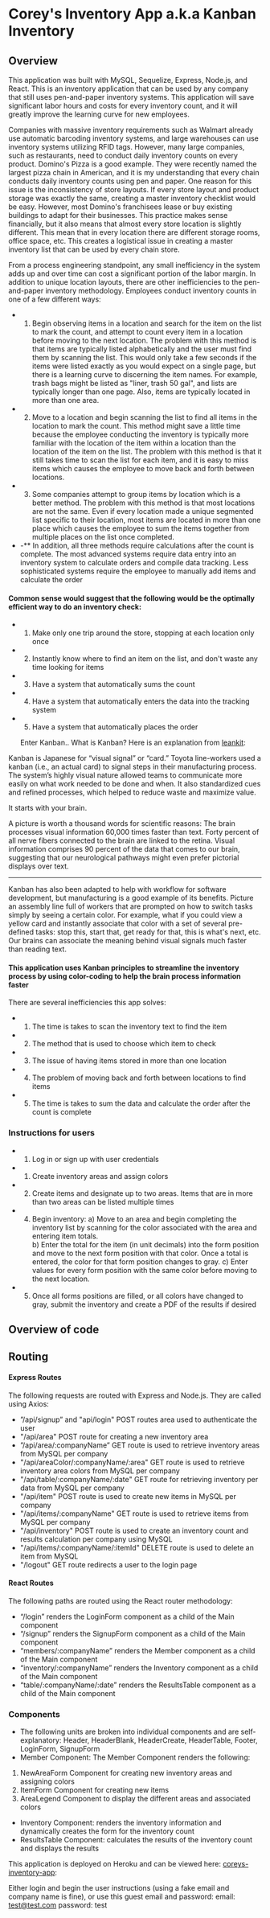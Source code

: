 # Corey's Inventory App a.k.a Kanban Inventory

## Overview

This application was built with MySQL, Sequelize, Express, Node.js, and React.
This is an inventory application that can be used by any company that still uses pen-and-paper inventory systems.  This application will save significant labor hours and costs for every inventory count, and it will greatly improve the learning curve for new employees. 

Companies with massive inventory requirements such as Walmart already use automatic barcoding inventory systems, and large warehouses can use inventory systems utilizing RFID tags.  However, many large companies, such as restaurants, need to conduct daily inventory counts on every product.  Domino's Pizza is a good example.  They were recently named the largest pizza chain in American, and it is my understanding that every chain conducts daily inventory counts using pen and paper.  One reason for this issue is the inconsistency of store layouts.  If every store layout and product storage was exactly the same, creating a master inventory checklist would be easy.  However, most Domino's franchisees lease or buy existing buildings to adapt for their businesses.  This practice makes sense financially, but it also means that almost every store location is slightly different.   This mean that in every location there are different storage rooms, office space, etc.  This creates a logistical issue in creating a master inventory list that can be used by every chain store. 
 
From a process engineering standpoint, any small inefficiency in the system adds up and over time can cost a significant portion of the labor margin.  In addition to unique location layouts, there are other inefficiencies to the pen-and-paper inventory methodology.  Employees conduct inventory counts in one of a few different ways:
* 1) Begin observing items in a location and search for the item on the list to mark the count, and attempt to count every item in a location before moving to the next location.  The problem with this method is that items are typically listed alphabetically and the user must find them by scanning the list.  This would only take a few seconds if the items were listed exactly as you would expect on a single page, but there is a learning curve to discerning the item names.  For example, trash bags might be listed as "liner, trash 50 gal", and lists are typically longer than one page.  Also, items are typically located in more than one area.
* 2) Move to a location and begin scanning the list to find all items in the location to mark the count.  This method might save a little time because the employee conducting the inventory is typically more familiar with the location of the item within a location than the location of the item on the list.  The problem with this method is that it still takes time to scan the list for each item, and it is easy to miss items which causes the employee to move back and forth between locations.
* 3) Some companies attempt to group items by location which is a better method.  The problem with this method is that most locations are not the same.  Even if every location made a unique segmented list specific to their location, most items are located in more than one place which causes the employee to sum the items together from multiple places on the list once completed.
* -** In addition, all three methods require calculations after the count is complete.  The most advanced systems require data entry into an inventory system to calculate orders and compile data tracking.  Less sophisticated systems require the employee to manually add items and calculate the order 

#### Common sense would suggest that the following would be the optimally efficient way to do an inventory check:
 * 1. Make only one trip around the store, stopping at each location only once
 * 2. Instantly know where to find an item on the list, and don't waste any time looking for items
 * 3. Have a system that automatically sums the count
 * 4. Have a system that automatically enters the data into the tracking system
 * 5. Have a system that automatically places the order

   Enter Kanban.. What is Kanban? Here is an explanation from [leankit](https://leankit.com/learn/kanban/what-is-kanban/):

Kanban is Japanese for “visual signal” or “card.” Toyota line-workers used a kanban (i.e., an actual card) to signal steps in their manufacturing process. The system’s highly visual nature allowed teams to communicate more easily on what work needed to be done and when. It also standardized cues and refined processes, which helped to reduce waste and maximize value.

It starts with your brain.

A picture is worth a thousand words for scientific reasons: The brain processes visual information 60,000 times faster than text. Forty percent of all nerve fibers connected to the brain are linked to the retina. Visual information comprises 90 percent of the data that comes to our brain, suggesting that our neurological pathways might even prefer pictorial displays over text.

-----
Kanban has also been adapted to help with workflow for software development, but manufacturing is a good example of its benefits.  Picture an assembly line full of workers that are prompted on how to switch tasks simply by seeing a certain color.  For example, what if you could view a yellow card and instantly associate that color with a set of several pre-defined tasks:  stop this, start that, get ready for that, this is what's next, etc.  Our brains can associate the meaning behind visual signals much faster than reading text.


#### This application uses Kanban principles to streamline the inventory process by using color-coding to help the brain process information faster
 
There are several inefficiencies this app solves:

* 1) The time is takes to scan the inventory text to find the item
* 2) The method that is used to choose which item to check
* 3) The issue of having items stored in more than one location
* 4) The problem of moving back and forth between locations to find items
* 5) The time is takes to sum the data and calculate the order after the count is complete

### Instructions for users
* 1) Log in or sign up with user credentials 
* 1) Create inventory areas and assign colors
* 2) Create items and designate up to two areas.  Items that are in more than two areas can be listed multiple times
* 4) Begin inventory:
a) Move to an area and begin completing the inventory list by scanning for the color associated with the area and entering item totals.  
b) Enter the total for the item (in unit decimals) into the form position and move to the next form position with that color.  Once a total is entered, the color for that form position changes to gray. 
c) Enter values for every form position with the same color before moving to the next location.
* 5) Once all forms positions are filled, or all colors have changed to gray, submit the inventory and create a PDF of the results if desired


## Overview of code

## Routing

#### Express Routes
The following requests are routed with Express and Node.js.  They are called using Axios:  
* ”/api/signup” and "api/login" POST routes area used to authenticate the user
* "/api/area" POST route for creating a new inventory area
* ”/api/area/:companyName” GET route is used to retrieve inventory areas from MySQL per company
* "/api/areaColor/:companyName/:area" GET route is used to retrieve inventory area colors from MySQL per company
* "/api/table/:companyName/:date" GET route for retrieving inventory per data from MySQL per company
* "/api/item" POST route is used to create new items in MySQL per company
* "/api/items/:companyName" GET route is used to retrieve items from MySQL per company
* "/api/inventory" POST route is used to create an inventory count and results calculation per company using MySQL
* "/api/items/:companyName/:itemId" DELETE route is used to delete an item from MySQL
* "/logout" GET route redirects a user to the login page



#### React Routes
The following paths are routed using the React router methodology:
* “/login” renders the LoginForm component as a child of the Main component
* “/signup” renders the SignupForm component as a child of the Main component
* “members/:companyName” renders the Member component as a child of the Main component
* “inventory/:companyName” renders the Inventory component as a child of the Main component
* “table/:companyName/:date” renders the ResultsTable component as a child of the Main component

### Components 
* The following units are broken into individual components and are self-explanatory: Header, HeaderBlank, HeaderCreate, HeaderTable, Footer, LoginForm, SignupForm 
* Member Component:  The Member Component renders the following:
1) NewAreaForm Component for creating new inventory areas and assigning colors
2) ItemForm Component for creating new items
3) AreaLegend Component to display the different areas and associated colors
* Inventory Component: renders the inventory information and dynamically creates the form for the inventory count
* ResultsTable Component: calculates the results of the inventory count and displays the results

This application is deployed on Heroku and can be viewed here: [coreys-inventory-app](http://corey-inventory-app.herokuapp.com/):

Either login and begin the user instructions (using a fake email and company name is fine), or use this guest email and password:
email: test@test.com
password: test
